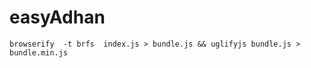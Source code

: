 # easyAdhan

 ```
 browserify  -t brfs  index.js > bundle.js && uglifyjs bundle.js > bundle.min.js
```